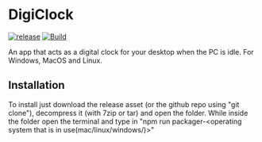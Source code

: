 # DigiClock

[![release](https://github.com/LeonardM01/DigiClock/actions/workflows/release.yml/badge.svg)](https://github.com/LeonardM01/DigiClock/actions/workflows/release.yml)
[![Build](https://github.com/LeonardM01/DigiClock/actions/workflows/build.yml/badge.svg)](https://github.com/LeonardM01/DigiClock/actions/workflows/build.yml)

An app that acts as a digital clock for your desktop when the PC is idle. For Windows, MacOS and Linux.

## Installation 

To install just download the release asset (or the github repo using "git clone"), decompress it (with 7zip or tar) and open the folder. While inside the folder open the terminal and type in "npm run packager-<operating system that is in use(mac/linux/windows/)>"
